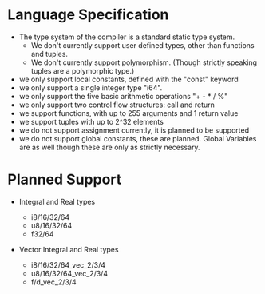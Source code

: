 
# Language Specification

* The type system of the compiler is a standard static type system.
	* We don't currently support user defined types, other than functions and tuples.
	* We don't currently support polymorphism. (Though strictly speaking tuples are a polymorphic type.)
* we only support local constants, defined with the "const" keyword
* we only support a single integer type "i64".
* we only support the five basic arithmetic operations "+ - * / %"
* we only support two control flow structures: call and return
* we support functions, with up to 255 arguments and 1 return value
* we support tuples with up to 2^32 elements
* we do not support assignment currently, it is planned to be supported
* we do not support global constants, these are planned. Global Variables are as well though these are only as strictly necessary.

# Planned Support

* Integral and Real types
	* i8/16/32/64
	* u8/16/32/64
	* f32/64

* Vector Integral and Real types
	* i8/16/32/64_vec_2/3/4
	* u8/16/32/64_vec_2/3/4
	* f/d_vec_2/3/4
